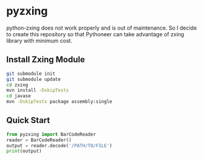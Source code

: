 # pyzxing

python-zxing does not work properly and is out of maintenance. So I decide to create this repository so that Pythoneer can take advantage of zxing library with minimum cost.

## Install Zxing Module

```bash
git submodule init
git submodule update
cd zxing
mvn install -DskipTests
cd javase
mvn -DskipTests package assembly:single
```

## Quick Start

```python
from pyzxing import BarCodeReader
reader = BarCodeReader()
output = reader.decode('/PATH/TO/FILE')
print(output)
```

